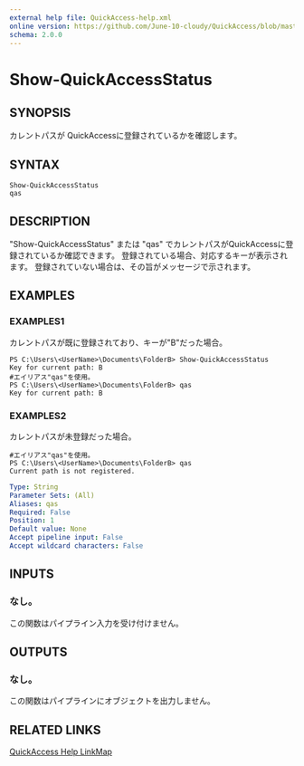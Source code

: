 ```yaml
---
external help file: QuickAccess-help.xml
online version: https://github.com/June-10-cloudy/QuickAccess/blob/master/docs/ja-JP/QuickAccess-help.xml
schema: 2.0.0
---
```

# Show-QuickAccessStatus
## SYNOPSIS
カレントパスが QuickAccessに登録されているかを確認します。
## SYNTAX
```
Show-QuickAccessStatus
qas
```
## DESCRIPTION
"Show-QuickAccessStatus" または "qas" でカレントパスがQuickAccessに登録されているか確認できます。
登録されている場合、対応するキーが表示されます。
登録されていない場合は、その旨がメッセージで示されます。
## EXAMPLES
### EXAMPLES1
カレントパスが既に登録されており、キーが"B"だった場合。 
```
PS C:\Users\<UserName>\Documents\FolderB> Show-QuickAccessStatus
Key for current path: B
#エイリアス"qas"を使用。
PS C:\Users\<UserName>\Documents\FolderB> qas
Key for current path: B
```
### EXAMPLES2
カレントパスが未登録だった場合。 
```
#エイリアス"qas"を使用。
PS C:\Users\<UserName>\Documents\FolderB> qas
Current path is not registered.
```
```yaml
Type: String
Parameter Sets: (All)
Aliases: qas
Required: False
Position: 1
Default value: None
Accept pipeline input: False
Accept wildcard characters: False
```
## INPUTS
### なし。
この関数はパイプライン入力を受け付けません。
## OUTPUTS
### なし。
この関数はパイプラインにオブジェクトを出力しません。
## RELATED LINKS
[QuickAccess Help LinkMap](https://github.com/June-10-cloudy/QuickAccess/blob/master/README-ja-JP.md)